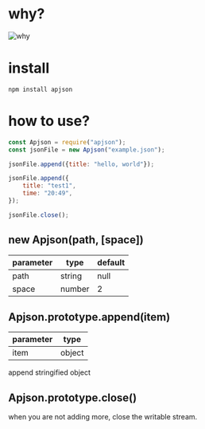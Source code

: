 # why?
![why](https://raw.githubusercontent.com/Ben-Hwang/Ben-Hwang.github.io/apjson/blob/master/img/why.png)

# install
```
npm install apjson
```

# how to use?
```javascript
const Apjson = require("apjson");
const jsonFile = new Apjson("example.json");

jsonFile.append({title: "hello, world"});

jsonFile.append({
    title: "test1",
    time: "20:49",
});

jsonFile.close();
```

## new Apjson(path, [space])
| parameter | type | default |
| -- | -- | -- |
| path | string | null |
| space | number | 2 |


## Apjson.prototype.append(item)
| parameter | type | 
| -- | -- |
| item | object |

append stringified object

## Apjson.prototype.close()
when you are not adding more, close the writable stream.